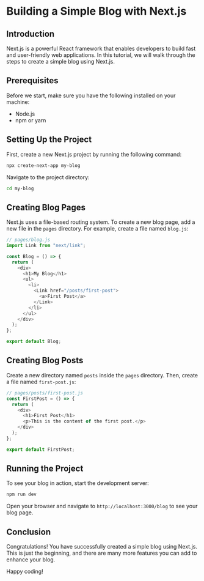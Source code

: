 # Building a Simple Blog with Next.js

## Introduction

Next.js is a powerful React framework that enables developers to build fast and user-friendly web applications. In this tutorial, we will walk through the steps to create a simple blog using Next.js.

## Prerequisites

Before we start, make sure you have the following installed on your machine:

- Node.js
- npm or yarn

## Setting Up the Project

First, create a new Next.js project by running the following command:

```bash
npx create-next-app my-blog
```

Navigate to the project directory:

```bash
cd my-blog
```

## Creating Blog Pages

Next.js uses a file-based routing system. To create a new blog page, add a new file in the `pages` directory. For example, create a file named `blog.js`:

```javascript
// pages/blog.js
import Link from "next/link";

const Blog = () => {
  return (
    <div>
      <h1>My Blog</h1>
      <ul>
        <li>
          <Link href="/posts/first-post">
            <a>First Post</a>
          </Link>
        </li>
      </ul>
    </div>
  );
};

export default Blog;
```

## Creating Blog Posts

Create a new directory named `posts` inside the `pages` directory. Then, create a file named `first-post.js`:

```javascript
// pages/posts/first-post.js
const FirstPost = () => {
  return (
    <div>
      <h1>First Post</h1>
      <p>This is the content of the first post.</p>
    </div>
  );
};

export default FirstPost;
```

## Running the Project

To see your blog in action, start the development server:

```bash
npm run dev
```

Open your browser and navigate to `http://localhost:3000/blog` to see your blog page.

## Conclusion

Congratulations! You have successfully created a simple blog using Next.js. This is just the beginning, and there are many more features you can add to enhance your blog.

Happy coding!
